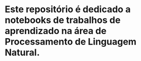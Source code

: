 # Este repositório é dedicado a notebooks de trabalhos de aprendizado na área de Processamento de Linguagem Natural.
